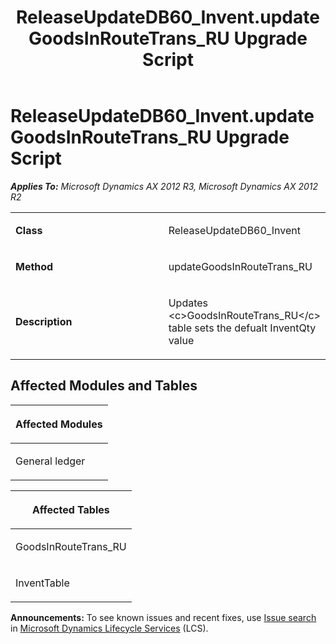 ﻿---
title: ReleaseUpdateDB60_Invent.updateGoodsInRouteTrans_RU Upgrade Script
TOCTitle: ReleaseUpdateDB60_Invent.updateGoodsInRouteTrans_RU Upgrade Script
ms:assetid: a8de3c6c-1565-02c9-3974-91e10ce8cbb8
ms:mtpsurl: https://msdn.microsoft.com/en-us/library/JJ686405(v=AX.60)
ms:contentKeyID: 49710361
ms.date: 05/18/2015
mtps_version: v=AX.60
---

# ReleaseUpdateDB60\_Invent.updateGoodsInRouteTrans\_RU Upgrade Script 


_**Applies To:** Microsoft Dynamics AX 2012 R3, Microsoft Dynamics AX 2012 R2_

<table>
<colgroup>
<col style="width: 50%" />
<col style="width: 50%" />
</colgroup>
<tbody>
<tr class="odd">
<td><p><strong>Class</strong></p></td>
<td><p>ReleaseUpdateDB60_Invent</p></td>
</tr>
<tr class="even">
<td><p><strong>Method</strong></p></td>
<td><p>updateGoodsInRouteTrans_RU</p></td>
</tr>
<tr class="odd">
<td><p><strong>Description</strong></p></td>
<td><p>Updates &lt;c&gt;GoodsInRouteTrans_RU&lt;/c&gt; table sets the defualt InventQty value</p></td>
</tr>
</tbody>
</table>


## Affected Modules and Tables

<table>
<colgroup>
<col style="width: 100%" />
</colgroup>
<thead>
<tr class="header">
<th><p>Affected Modules</p></th>
</tr>
</thead>
<tbody>
<tr class="odd">
<td><p>General ledger</p></td>
</tr>
</tbody>
</table>


<table>
<colgroup>
<col style="width: 100%" />
</colgroup>
<thead>
<tr class="header">
<th><p>Affected Tables</p></th>
</tr>
</thead>
<tbody>
<tr class="odd">
<td><p>GoodsInRouteTrans_RU</p></td>
</tr>
<tr class="even">
<td><p>InventTable</p></td>
</tr>
</tbody>
</table>

  
**Announcements:** To see known issues and recent fixes, use [Issue search](http://go.microsoft.com/fwlink/?linkid=389258) in [Microsoft Dynamics Lifecycle Services](http://go.microsoft.com/fwlink/?linkid=306505) (LCS).

